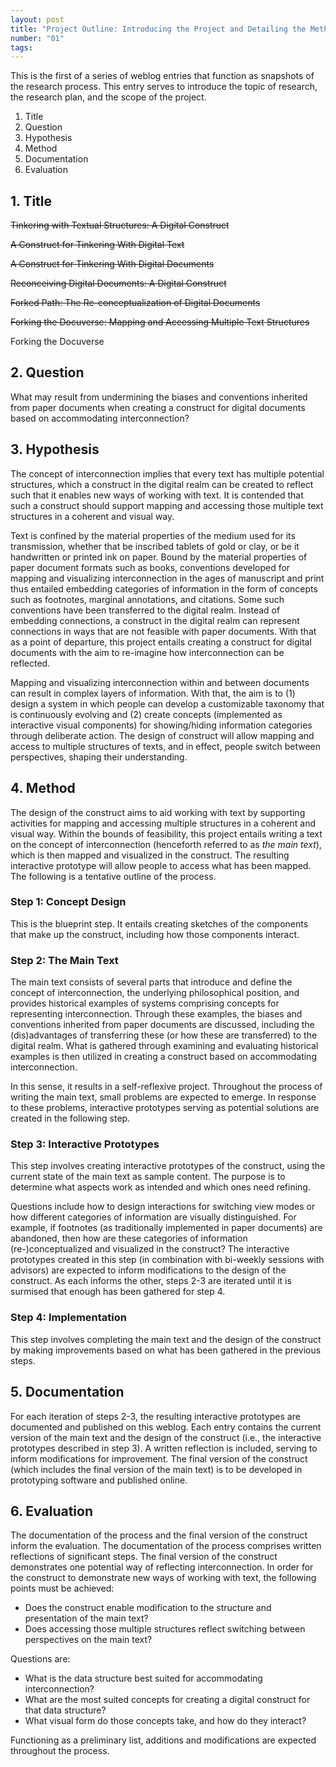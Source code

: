 ```yaml
---
layout: post
title: "Project Outline: Introducing the Project and Detailing the Method"
number: "01"
tags:
---
```


This is the first of a series of weblog entries that function as snapshots of the research process. This entry serves to introduce the topic of research, the research plan, and the scope of the project.

1. Title
2. Question
3. Hypothesis
4. Method
5. Documentation
6. Evaluation

## 1. Title

~~Tinkering with Textual Structures: A Digital Construct~~

~~A Construct for Tinkering With Digital Text~~

~~A Construct for Tinkering With Digital Documents~~

~~Reconceiving Digital Documents: A Digital Construct~~

~~Forked Path: The Re-conceptualization of Digital Documents~~

~~Forking the Docuverse: Mapping and Accessing Multiple Text Structures~~

Forking the Docuverse

## 2. Question

What may result from undermining the biases and conventions inherited from paper documents when creating a construct for digital documents based on accommodating interconnection?
<!-- WHAT: Accommodate interconnection.
HOW: Re-imagine how interconnection can be reflected in the digital realm. -->

## 3. Hypothesis
The concept of interconnection implies that every text has multiple potential structures, which a construct in the digital realm can be created to reflect such that it enables new ways of working with text. It is contended that such a construct should support mapping and accessing those multiple text structures in a coherent and visual way.

Text is confined by the material properties of the medium used for its transmission, whether that be inscribed tablets of gold or clay, or be it handwritten or printed ink on paper. Bound by the material properties of paper document formats such as books, conventions developed for mapping and visualizing interconnection in the ages of manuscript and print thus entailed embedding categories of information in the form of concepts such as footnotes, marginal annotations, and citations. Some such conventions have been transferred to the digital realm. Instead of embedding connections, a construct in the digital realm can represent connections in ways that are not feasible with paper documents. With that as a point of departure, this project entails creating a construct for digital documents with the aim to re-imagine how interconnection can be reflected.

Mapping and visualizing interconnection within and between documents can result in complex layers of information. With that, the aim is to (1) design a system in which people can develop a customizable taxonomy that is continuously evolving and (2) create concepts (implemented as interactive visual components) for showing/hiding information categories through deliberate action. The design of construct will allow mapping and access to multiple structures of texts, and in effect, people switch between perspectives, shaping their understanding.

## 4. Method

The design of the construct aims to aid working with text by supporting activities for mapping and accessing multiple structures in a coherent and visual way. Within the bounds of feasibility, this project entails writing a text on the concept of interconnection (henceforth referred to as *the main text*), which is then mapped and visualized in the construct. The resulting interactive prototype will allow people to access what has been mapped. The following is a tentative outline of the process.

### Step 1: Concept Design

This is the blueprint step. It entails creating sketches of the components that make up the construct, including how those components interact.

### Step 2: The Main Text

The main text consists of several parts that introduce and define the concept of interconnection, the underlying philosophical position, and provides historical examples of systems comprising concepts for representing interconnection. Through these examples, the biases and conventions inherited from paper documents are discussed, including the (dis)advantages of transferring these (or how these are transferred) to the digital realm. What is gathered through examining and evaluating historical examples is then utilized in creating a construct based on accommodating interconnection.

In this sense, it results in a self-reflexive project. Throughout the process of writing the main text, small problems are expected to emerge. In response to these problems, interactive prototypes serving as potential solutions are created in the following step.

### Step 3: Interactive Prototypes

This step involves creating interactive prototypes of the construct, using the current state of the main text as sample content. The purpose is to determine what aspects work as intended and which ones need refining.

Questions include how to design interactions for switching view modes or how different categories of information are visually distinguished. For example, if footnotes (as traditionally implemented in paper documents) are abandoned, then how are these categories of information (re-)conceptualized and visualized in the construct? The interactive prototypes created in this step (in combination with bi-weekly sessions with advisors) are expected to inform modifications to the design of the construct. As each informs the other, steps 2-3 are iterated until it is surmised that enough has been gathered for step 4.

### Step 4: Implementation

This step involves completing the main text and the design of the construct by making improvements based on what has been gathered in the previous steps.

## 5. Documentation

For each iteration of steps 2-3, the resulting interactive prototypes are documented and published on this weblog. Each entry contains the current version of the main text and the design of the construct (i.e., the interactive prototypes described in step 3). A written reflection is included, serving to inform modifications for improvement. The final version of the construct (which includes the final version of the main text) is to be developed in prototyping software and published online.

## 6. Evaluation

The documentation of the process and the final version of the construct inform the evaluation. The documentation of the process comprises written reflections of significant steps. The final version of the construct demonstrates one potential way of reflecting interconnection. In order for the construct to demonstrate new ways of working with text, the following points must be achieved:

- Does the construct enable modification to the structure and presentation of the main text?
- Does accessing those multiple structures reflect switching between perspectives on the main text?

Questions are:
- What is the data structure best suited for accommodating interconnection?
- What are the most suited concepts for creating a digital construct for that data structure?
- What visual form do those concepts take, and how do they interact?

Functioning as a preliminary list, additions and modifications are expected throughout the process.
